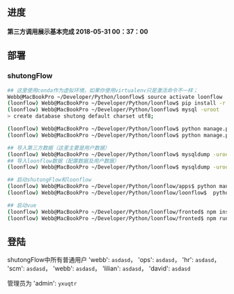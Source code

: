 ## 进度

#### 第三方调用展示基本完成 2018-05-31 00：37：00

## 部署
### shutongFlow
```bash
## 这里使用conda作为虚拟环境，如果你使用virtualenv只是激活命令不一样；
Webb@MacBookPro ~/Developer/Python/loonflow$ source activate loonflow
(loonflow) Webb@MacBookPro ~/Developer/Python/loonflow$ pip install -r apps/requirements.txt
(loonflow) Webb@MacBookPro ~/Developer/Python/loonflow$ mysql -uroot 
> create database shutong default charset utf8;

(loonflow) Webb@MacBookPro ~/Developer/Python/loonflow$ python manage.py makemigrations
(loonflow) Webb@MacBookPro ~/Developer/Python/loonflow$ python manage.py migrate

## 导入第三方数据（这里主要是用户数据）
(loonflow) Webb@MacBookPro ~/Developer/Python/loonflow$ mysqldump -uroot shutong < third-shutong.sql
## 导入loonflow数据（配置数据及用户数据）
(loonflow) Webb@MacBookPro ~/Developer/Python/loonflow$ mysqldump -uroot loonflownew < loonflownew.sql

## 启动shutongFlow和loonflow
(loonflow) Webb@MacBookPro ~/Developer/Python/loonflow/apps$ python manage.py runserver 0.0.0.0:6062
(loonflow) Webb@MacBookPro ~/Developer/Python/loonflow/loonflow$  python manage.py runserver 0.0.0.0:6060

## 启动vue
(loonflow) Webb@MacBookPro ~/Developer/Python/loonflow/fronted$ npm install .
(loonflow) Webb@MacBookPro ~/Developer/Python/loonflow/fronted$ npm run dev
```

## 登陆

shutongFlow中所有普通用户
'webb': `asdasd`，
'ops': `asdasd`，
'hr': `asdasd`，
'scm': `asdasd`，
'webb': `asdasd`，
'lilian': `asdasd`，
'david': `asdasd`

管理员为
'admin': `yxuqtr`